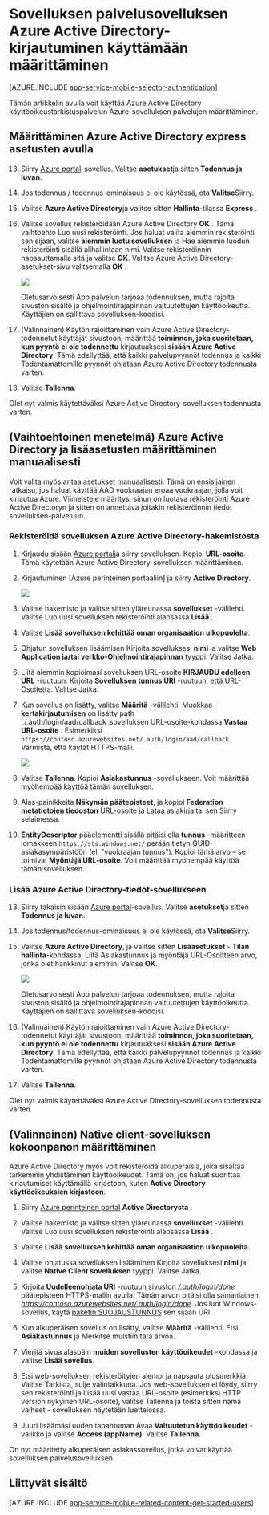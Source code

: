<properties
    pageTitle="Azure Active Directory-todennus App Services-sovelluksen määrittäminen"
    description="Opettele määrittämään Azure Active Directory-todennus App Services-sovelluksen."
    authors="mattchenderson"
    services="app-service"
    documentationCenter=""
    manager="erikre"
    editor=""/>

<tags
    ms.service="app-service-mobile"
    ms.workload="mobile"
    ms.tgt_pltfrm="na"
    ms.devlang="multiple"
    ms.topic="article"
    ms.date="10/01/2016"
    ms.author="mahender"/>

# <a name="how-to-configure-your-app-service-application-to-use-azure-active-directory-login"></a>Sovelluksen palvelusovelluksen Azure Active Directory-kirjautuminen käyttämään määrittäminen

[AZURE.INCLUDE [app-service-mobile-selector-authentication](../../includes/app-service-mobile-selector-authentication.md)]

Tämän artikkelin avulla voit käyttää Azure Active Directory käyttöoikeustarkistuspalvelun Azure-sovelluksen palvelujen määrittäminen.

## <a name="express"> </a>Määrittäminen Azure Active Directory express asetusten avulla

13. Siirry [Azure portal]-sovellus. Valitse **asetukset**ja sitten **Todennus ja luvan**.

14. Jos todennus / todennus-ominaisuus ei ole käytössä, ota **Valitse**Siirry.

15. Valitse **Azure Active Directory**ja valitse sitten **Hallinta**-tilassa **Express** .

16. Valitse sovellus rekisteröidään Azure Active Directory **OK** . Tämä vaihtoehto Luo uusi rekisteröinti. Jos haluat valita aiemmin rekisteröinti sen sijaan, valitse **aiemmin luotu sovelluksen** ja Hae aiemmin luodun rekisteröinti sisällä alihallintaan nimi.
Valitse rekisteröinnin napsauttamalla sitä ja valitse **OK**. Valitse Azure Active Directory-asetukset-sivu valitsemalla **OK** .

    ![][0]

    Oletusarvoisesti App palvelun tarjoaa todennuksen, mutta rajoita sivuston sisältö ja ohjelmointirajapinnan valtuutettujen käyttöoikeutta. Käyttäjien on sallittava sovelluksen-koodisi.

17. (Valinnainen) Käytön rajoittaminen vain Azure Active Directory-todennetut käyttäjät sivustoon, määrittää **toiminnon, joka suoritetaan, kun pyyntö ei ole todennettu** kirjautuaksesi **sisään Azure Active Directory**. Tämä edellyttää, että kaikki palvelupyynnöt todennus ja kaikki Todentamattomille pyynnöt ohjataan Azure Active Directory todennusta varten.

17. Valitse **Tallenna**.

Olet nyt valmis käytettäväksi Azure Active Directory-sovelluksen todennusta varten.

## <a name="advanced"> </a>(Vaihtoehtoinen menetelmä) Azure Active Directory ja lisäasetusten määrittäminen manuaalisesti
Voit valita myös antaa asetukset manuaalisesti. Tämä on ensisijainen ratkaisu, jos haluat käyttää AAD vuokraajan eroaa vuokraajan, jolla voit kirjautua Azure. Viimeistele määritys, sinun on luotava rekisteröinti Azure Active Directoryn ja sitten on annettava joitakin rekisteröinnin tiedot sovelluksen-palveluun.

### <a name="register"> </a>Rekisteröidä sovelluksen Azure Active Directory-hakemistosta

1. Kirjaudu sisään [Azure portal]ja siirry sovelluksen. Kopioi **URL-osoite**. Tämä käytetään Azure Active Directory-sovelluksen määrittäminen.

3. Kirjautuminen [Azure perinteinen portaaliin] ja siirry **Active Directory**.

    ![][2]

4. Valitse hakemisto ja valitse sitten yläreunassa **sovellukset** -välilehti. Valitse Luo uusi sovelluksen rekisteröinti alaosassa **Lisää** .

5. Valitse **Lisää sovelluksen kehittää oman organisaation ulkopuolelta**.

6. Ohjatun sovelluksen lisäämisen Kirjoita sovelluksesi **nimi** ja valitse **Web Application ja/tai verkko-Ohjelmointirajapinnan** tyyppi. Valitse Jatka.

7. Liitä aiemmin kopioimasi sovelluksen URL-osoite **KIRJAUDU edelleen URL** -ruutuun. Kirjoita **Sovelluksen tunnus URI** -ruutuun, että URL-Osoitetta. Valitse Jatka.

8. Kun sovellus on lisätty, valitse **Määritä** -välilehti. Muokkaa **kertakirjautumisen** on lisätty path _/.auth/login/aad/callback_sovelluksen URL-osoite-kohdassa **Vastaa URL-osoite** . Esimerkiksi `https://contoso.azurewebsites.net/.auth/login/aad/callback`. Varmista, että käytät HTTPS-malli.

    ![][3]

9. Valitse **Tallenna**. Kopioi **Asiakastunnus** -sovellukseen. Voit määrittää myöhempää käyttöä tämän sovelluksen.

10. Alas-painikkeita **Näkymän päätepisteet**, ja kopioi **Federation metatietojen tiedoston** URL-osoite ja Lataa asiakirja tai sen Siirry selaimessa.

11. **EntityDescriptor** pääelementti sisällä pitäisi olla **tunnus** -määritteen lomakkeen `https://sts.windows.net/` perään tietyn GUID-asiakasympäristöön (eli "vuokraajan tunnus"). Kopioi tämä arvo – se toimivat **Myöntäjä URL-osoite**. Voit määrittää myöhempää käyttöä tämän sovelluksen.

### <a name="secrets"> </a>Lisää Azure Active Directory-tiedot-sovellukseen

13. Siirry takaisin sisään [Azure portal]-sovellus. Valitse **asetukset**ja sitten **Todennus ja luvan**.

14. Jos todennus/todennus-ominaisuus ei ole käytössä, ota **Valitse**Siirry.

15. Valitse **Azure Active Directory**, ja valitse sitten **Lisäasetukset** - **Tilan hallinta**-kohdassa. Liitä Asiakastunnus ja myöntäjä URL-Osoitteen arvo, jonka olet hankkinut aiemmin. Valitse **OK**.

    ![][1]

    Oletusarvoisesti App palvelun tarjoaa todennuksen, mutta rajoita sivuston sisältö ja ohjelmointirajapinnan valtuutettujen käyttöoikeutta. Käyttäjien on sallittava sovelluksen-koodisi.

17. (Valinnainen) Käytön rajoittaminen vain Azure Active Directory-todennetut käyttäjät sivustoon, määrittää **toiminnon, joka suoritetaan, kun pyyntö ei ole todennettu** kirjautuaksesi **sisään Azure Active Directory**. Tämä edellyttää, että kaikki palvelupyynnöt todennus ja kaikki Todentamattomille pyynnöt ohjataan Azure Active Directory todennusta varten.

17. Valitse **Tallenna**.

Olet nyt valmis käytettäväksi Azure Active Directory-sovelluksen todennusta varten.

## <a name="optional-configure-a-native-client-application"></a>(Valinnainen) Native client-sovelluksen kokoonpanon määrittäminen

Azure Active Directory myös voit rekisteröidä alkuperäisiä, joka sisältää tarkemmin yhdistäminen käyttöoikeudet. Tämä on, jos haluat suorittaa kirjautumiset käyttämällä kirjastoon, kuten **Active Directory käyttöoikeuksien kirjastoon**.

1. Siirry [Azure perinteinen portal] **Active Directorysta** .

2. Valitse hakemisto ja valitse sitten yläreunassa **sovellukset** -välilehti. Valitse Luo uusi sovelluksen rekisteröinti alaosassa **Lisää** .

3. Valitse **Lisää sovelluksen kehittää oman organisaation ulkopuolelta**.

4. Valitse ohjatussa sovelluksen lisääminen Kirjoita sovelluksesi **nimi** ja valitse **Native Client sovelluksen** tyyppi. Valitse Jatka.

5. Kirjoita **Uudelleenohjata URI** -ruutuun sivuston _/.auth/login/done_ päätepisteen HTTPS-mallin avulla. Tämän arvon pitäisi olla samanlainen _https://contoso.azurewebsites.net/.auth/login/done_. Jos luot Windows-sovellus, käytä [paketin SUOJAUSTUNNUS](app-service-mobile-dotnet-how-to-use-client-library.md#package-sid) sen sijaan URI.

6. Kun alkuperäisen sovellus on lisätty, valitse **Määritä** -välilehti. Etsi **Asiakastunnus** ja Merkitse muistiin tätä arvoa.

7. Vieritä sivua alaspäin **muiden sovellusten käyttöoikeudet** -kohdassa ja valitse **Lisää sovellus**.

8. Etsi web-sovelluksen rekisteröityjen aiempi ja napsauta plusmerkkiä. Valitse Tarkista, sulje valintaikkuna. Jos web-sovelluksen ei löydy, siirry sen rekisteröinti ja Lisää uusi vastaa URL-osoite (esimerkiksi HTTP version nykyinen URL-osoite), valitse Tallenna ja toista sitten nämä vaiheet - sovelluksen näytetään luettelossa.

9. Juuri lisäämäsi uuden tapahtuman Avaa **Valtuutetun käyttöoikeudet** -valikko ja valitse **Access (appName)**. Valitse **Tallenna**.

On nyt määritetty alkuperäisen asiakassovellus, jotka voivat käyttää sovelluksen palvelusovelluksen.

## <a name="related-content"> </a>Liittyvät sisältö

[AZURE.INCLUDE [app-service-mobile-related-content-get-started-users](../../includes/app-service-mobile-related-content-get-started-users.md)]

<!-- Images. -->

[0]: ./media/app-service-mobile-how-to-configure-active-directory-authentication/mobile-app-aad-express-settings.png
[1]: ./media/app-service-mobile-how-to-configure-active-directory-authentication/mobile-app-aad-advanced-settings.png
[2]: ./media/app-service-mobile-how-to-configure-active-directory-authentication/app-service-navigate-aad.png
[3]: ./media/app-service-mobile-how-to-configure-active-directory-authentication/app-service-aad-app-configure.png

<!-- URLs. -->

[Azure portal]: https://portal.azure.com/
[Azure perinteinen portal]: https://manage.windowsazure.com/
[alternative method]:#advanced
